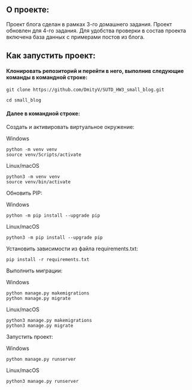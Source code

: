 ## О проекте:

Проект блога сделан в рамках 3-го домашнего задания.
Проект обновлен для 4-го задания.
Для удобcтва проверки в состав проекта включена база данных с примерами постов из блога.

## Как запустить проект:

#### Клонировать репозиторий и перейти в него, выполнив следующие команды в командной строке:

```
git clone https://github.com/DmityV/SUTD_HW3_small_blog.git
```

```
cd small_blog
```

#### Далее в командной строке:

Cоздать и активировать виртуальное окружение:

Windows
```
python -m venv venv
source venv/Scripts/activate
```
Linux/macOS
```
python3 -m venv venv
source venv/bin/activate
```

Обновить PIP:

Windows
```
python -m pip install --upgrade pip
```
Linux/macOS
```
python3 -m pip install --upgrade pip
```

Установить зависимости из файла requirements.txt:

```
pip install -r requirements.txt
```

Выполнить миграции:

Windows
```
python manage.py makemigrations
python manage.py migrate
```

Linux/macOS
```
python3 manage.py makemigrations
python3 manage.py migrate
```

Запустить проект:

Windows
```
python manage.py runserver
```

Linux/macOS
```
python3 manage.py runserver
```